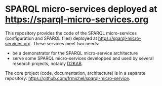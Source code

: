 # SPARQL micro-services deployed at https://sparql-micro-services.org

This repository provides the code of the SPARQL micro-services (configuration and SPARQL files) deployed at https://sparql-micro-services.org.
These services meet two needs:
- be a demonstrator for the SPARQL micro-service architecture
- serve some SPARQL micro-services developped and used by several research projects, notably [D2KAB](https://d2kab.org).

The core project (code, documentation, architecture) is in a separate repository: https://github.com/frmichel/sparql-micro-service.
